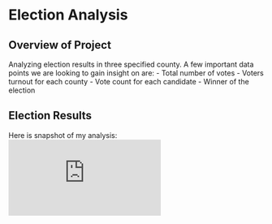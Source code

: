 # Election Analysis

## Overview of Project
Analyzing election results in three specified county. A few important data points we are looking to gain insight on are:
    - Total number of votes
    - Voters turnout for each county
    - Vote count for each candidate
    - Winner of the election
    

## Election Results

Here is snapshot of my analysis: 
![Election Result](https://github.com/Akin-Olusuyi/election_analysis/blob/main/Analysis/election_analysis.txt)


